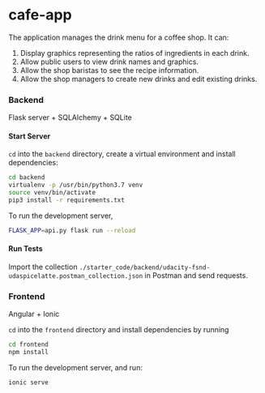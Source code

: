 # cafe-app

The application manages the drink menu for a coffee shop. It can:

1. Display graphics representing the ratios of ingredients in each drink.
2. Allow public users to view drink names and graphics.
3. Allow the shop baristas to see the recipe information.
4. Allow the shop managers to create new drinks and edit existing drinks.

### Backend

Flask server + SQLAlchemy + SQLite

#### Start Server

`cd` into the `backend` directory, create a virtual environment and install dependencies:

```bash
cd backend
virtualenv -p /usr/bin/python3.7 venv
source venv/bin/activate
pip3 install -r requirements.txt
```

To run the development server,

```bash
FLASK_APP=api.py flask run --reload
```

#### Run Tests

Import the collection `./starter_code/backend/udacity-fsnd-udaspicelatte.postman_collection.json` in Postman and send requests.

### Frontend

Angular + Ionic

`cd` into the `frontend` directory and install dependencies by running

```bash
cd frontend
npm install
```

To run the development server, and run:

```bash
ionic serve
```
